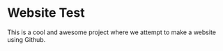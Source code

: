 # Website Test

This is a cool and awesome project where we attempt to make a website using Github.
